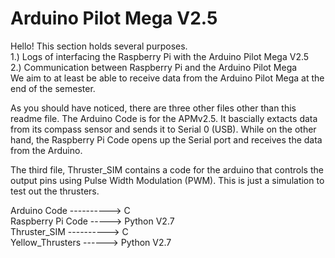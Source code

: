 Arduino Pilot Mega V2.5
=======================

Hello! This section holds several purposes. <br>
1.) Logs of interfacing the Raspberry Pi with the Arduino Pilot Mega V2.5 <br>
2.) Communication between Raspberry Pi and the Arduino Pilot Mega<br>
We aim to at least be able to receive data from the Arduino Pilot Mega at the end of the semester. <br>

As you should have noticed, there are three other files other than this readme file. The Arduino Code is for the APMv2.5. It bascially extacts data from its compass sensor and sends it to Serial 0 (USB). While on the other hand, the Raspberry Pi Code opens up the Serial port and receives the data from the Arduino. <br>

The third file, Thruster_SIM contains a code for the arduino that controls the output pins using Pulse Width Modulation (PWM). This is just a simulation to test out the thrusters.<br>

Arduino Code ----------> C <br>
Raspberry Pi Code -----> Python V2.7 <br>
Thruster_SIM ----------> C <br>
Yellow_Thrusters ------> Python V2.7<br>
